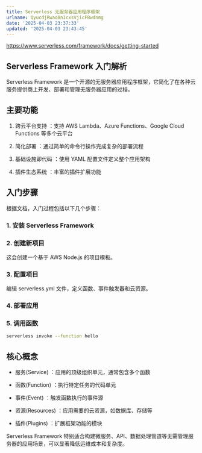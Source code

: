 ```yaml
---
title: Serverless 无服务器应用程序框架
urlname: QyucdjRwao8nIcxsVjicFBwdnmg
date: '2025-04-03 23:37:33'
updated: '2025-04-03 23:43:45'
---
```

https://www.serverless.com/framework/docs/getting-started
## Serverless Framework 入门解析
Serverless Framework 是一个开源的无服务器应用程序框架，它简化了在各种云服务提供商上开发、部署和管理无服务器应用的过程。


## 主要功能
1. 跨云平台支持 ：支持 AWS Lambda、Azure Functions、Google Cloud Functions 等多个云平台

1. 简化部署 ：通过简单的命令行操作完成复杂的部署流程

1. 基础设施即代码 ：使用 YAML 配置文件定义整个应用架构

1. 插件生态系统 ：丰富的插件扩展功能

## 入门步骤
根据文档，入门过程包括以下几个步骤：


### 1. 安装 Serverless Framework
### 2. 创建新项目
这会创建一个基于 AWS Node.js 的项目模板。


### 3. 配置项目
编辑 serverless.yml 文件，定义函数、事件触发器和云资源。


### 4. 部署应用
### 5. 调用函数
```bash
serverless invoke --function hello
```

## 核心概念
- 服务(Service) ：应用的顶级组织单元，通常包含多个函数

- 函数(Function) ：执行特定任务的代码单元

- 事件(Event) ：触发函数执行的事件源

- 资源(Resources) ：应用需要的云资源，如数据库、存储等

- 插件(Plugins) ：扩展框架功能的模块

Serverless Framework 特别适合构建微服务、API、数据处理管道等无需管理服务器的应用场景，可以显著降低运维成本和复杂度。
